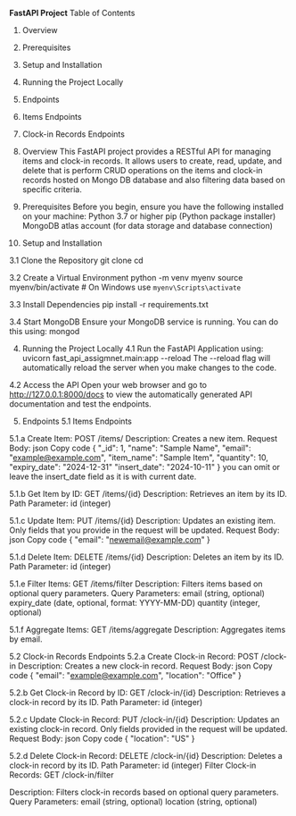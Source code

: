 **FastAPI Project**
Table of Contents
1. Overview
2. Prerequisites
3. Setup and Installation
4. Running the Project Locally
5. Endpoints
6. Items Endpoints
7. Clock-in Records Endpoints

1. Overview
This FastAPI project provides a RESTful API for managing items and clock-in records. It allows users to create, read, update, and delete that is perform CRUD operations
on the items and clock-in records hosted on Mongo DB database and also filtering data based on specific criteria.

2. Prerequisites
Before you begin, ensure you have the following installed on your machine:
Python 3.7 or higher
pip (Python package installer)
MongoDB atlas account (for data storage and database connection)

3. Setup and Installation
   
3.1 Clone the Repository
git clone <repository-url>
cd <project-directory>

3.2 Create a Virtual Environment
python -m venv myenv
source myenv/bin/activate  # On Windows use `myenv\Scripts\activate`

3.3 Install Dependencies
pip install -r requirements.txt

3.4 Start MongoDB Ensure your MongoDB service is running. You can do this using:
mongod

4. Running the Project Locally
4.1 Run the FastAPI Application using:
uvicorn fast_api_assigmnet.main:app --reload
The --reload flag will automatically reload the server when you make changes to the code.

4.2 Access the API Open your web browser and go to http://127.0.0.1:8000/docs to view the automatically generated API documentation and test the endpoints.

5. Endpoints
5.1 Items Endpoints
   
5.1.a Create Item: POST /items/
Description: Creates a new item.
Request Body:
json
Copy code
{
  "_id": 1,
  "name": "Sample Name",
  "email": "example@example.com",
  "item_name": "Sample Item",
  "quantity": 10,
  "expiry_date": "2024-12-31"
  "insert_date": "2024-10-11"
}
you can omit or leave the insert_date field as it is with current date.

5.1.b Get Item by ID: GET /items/{id}
Description: Retrieves an item by its ID.
Path Parameter: id (integer)

5.1.c Update Item: PUT /items/{id}
Description: Updates an existing item. Only fields that you provide in the request will be updated.
Request Body:
json
Copy code
{
  "email": "newemail@example.com"
}

5.1.d Delete Item: DELETE /items/{id}
Description: Deletes an item by its ID.
Path Parameter: id (integer)

5.1.e Filter Items: GET /items/filter
Description: Filters items based on optional query parameters.
Query Parameters:
email (string, optional)
expiry_date (date, optional, format: YYYY-MM-DD)
quantity (integer, optional)

5.1.f Aggregate Items: GET /items/aggregate
Description: Aggregates items by email.

5.2 Clock-in Records Endpoints
5.2.a Create Clock-in Record: POST /clock-in
Description: Creates a new clock-in record.
Request Body:
json
Copy code
{
  "email": "example@example.com",
  "location": "Office"
}

5.2.b Get Clock-in Record by ID: GET /clock-in/{id}
Description: Retrieves a clock-in record by its ID.
Path Parameter: id (integer)

5.2.c Update Clock-in Record: PUT /clock-in/{id}
Description: Updates an existing clock-in record. Only fields provided in the request will be updated.
Request Body:
json
Copy code
{
  "location": "US"
}

5.2.d Delete Clock-in Record: DELETE /clock-in/{id}
Description: Deletes a clock-in record by its ID.
Path Parameter: id (integer)
Filter Clock-in Records: GET /clock-in/filter

Description: Filters clock-in records based on optional query parameters.
Query Parameters:
email (string, optional)
location (string, optional)
